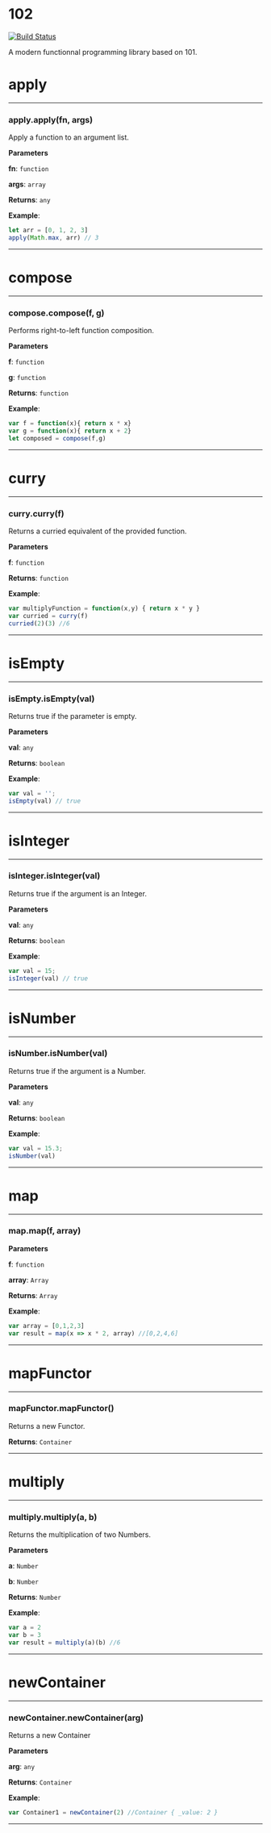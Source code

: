 # 102
[![Build Status](https://travis-ci.org/ayshiff/102.svg?branch=master)](https://travis-ci.org/ayshiff/102)

A modern functionnal programming library based on 101.










# apply





* * *

### apply.apply(fn, args) 

Apply a function to an argument list.

**Parameters**

**fn**: `function`

**args**: `array`

**Returns**: `any`

**Example**:
```js
let arr = [0, 1, 2, 3]
apply(Math.max, arr) // 3
```



* * *











# compose





* * *

### compose.compose(f, g) 

Performs right-to-left function composition.

**Parameters**

**f**: `function`

**g**: `function`

**Returns**: `function`

**Example**:
```js
var f = function(x){ return x * x}
var g = function(x){ return x + 2}
let composed = compose(f,g)
```



* * *











# curry





* * *

### curry.curry(f) 

Returns a curried equivalent of the provided function.

**Parameters**

**f**: `function`

**Returns**: `function`

**Example**:
```js
var multiplyFunction = function(x,y) { return x * y }
var curried = curry(f)
curried(2)(3) //6
```



* * *











# isEmpty





* * *

### isEmpty.isEmpty(val) 

Returns true if the parameter is empty.

**Parameters**

**val**: `any`

**Returns**: `boolean`

**Example**:
```js
var val = '';
isEmpty(val) // true
```



* * *











# isInteger





* * *

### isInteger.isInteger(val) 

Returns true if the argument is an Integer.

**Parameters**

**val**: `any`

**Returns**: `boolean`

**Example**:
```js
var val = 15;
isInteger(val) // true
```



* * *











# isNumber





* * *

### isNumber.isNumber(val) 

Returns true if the argument is a Number.

**Parameters**

**val**: `any`

**Returns**: `boolean`

**Example**:
```js
var val = 15.3;
isNumber(val)
```



* * *











# map





* * *

### map.map(f, array) 

**Parameters**

**f**: `function`

**array**: `Array`

**Returns**: `Array`

**Example**:
```js
var array = [0,1,2,3]
var result = map(x => x * 2, array) //[0,2,4,6]
```



* * *











# mapFunctor





* * *

### mapFunctor.mapFunctor() 

Returns a new Functor.

**Returns**: `Container`



* * *











# multiply





* * *

### multiply.multiply(a, b) 

Returns the multiplication of two Numbers.

**Parameters**

**a**: `Number`

**b**: `Number`

**Returns**: `Number`

**Example**:
```js
var a = 2
var b = 3
var result = multiply(a)(b) //6
```



* * *











# newContainer





* * *

### newContainer.newContainer(arg) 

Returns a new Container

**Parameters**

**arg**: `any`

**Returns**: `Container`

**Example**:
```js
var Container1 = newContainer(2) //Container { _value: 2 }
```



* * *










